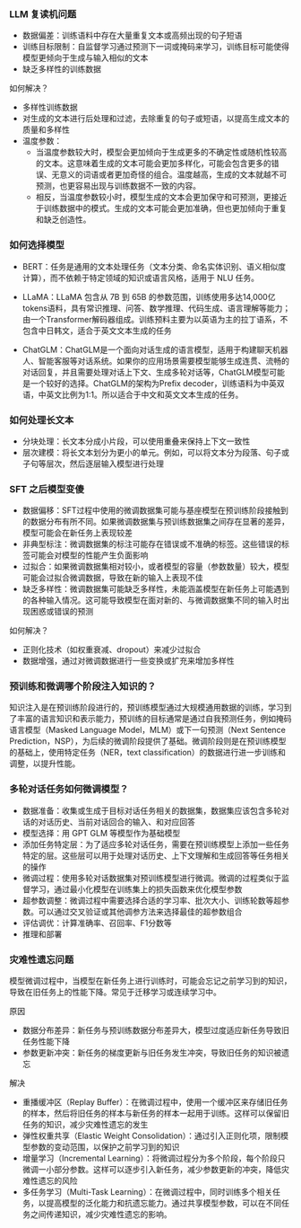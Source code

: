 ### LLM 复读机问题

- 数据偏差：训练语料中存在大量重复文本或高频出现的句子短语
- 训练目标限制：自监督学习通过预测下一词或掩码来学习，训练目标可能使得模型更倾向于生成与输入相似的文本
- 缺乏多样性的训练数据

如何解决？

- 多样性训练数据
- 对生成的文本进行后处理和过滤，去除重复的句子或短语，以提高生成文本的质量和多样性
- 温度参数：
  - 当温度参数较大时，模型会更加倾向于生成更多的不确定性或随机性较高的文本。这意味着生成的文本可能会更加多样化，可能会包含更多的错误、无意义的词语或者更加奇怪的组合。温度越高，生成的文本就越不可预测，也更容易出现与训练数据不一致的内容。
  - 相反，当温度参数较小时，模型生成的文本会更加保守和可预测，更接近于训练数据中的模式。生成的文本可能会更加准确，但也更加倾向于重复和缺乏创造性。

### 如何选择模型

- BERT：任务是通用的文本处理任务（文本分类、命名实体识别、语义相似度计算），而不依赖于特定领域的知识或语言风格，适用于 NLU 任务。

- LLaMA：LLaMA 包含从 7B 到 65B 的参数范围，训练使用多达14,000亿tokens语料，具有常识推理、问答、数学推理、代码生成、语言理解等能力；由一个Transformer解码器组成。训练预料主要为以英语为主的拉丁语系，不包含中日韩文，适合于英文文本生成的任务

- ChatGLM：ChatGLM是一个面向对话生成的语言模型，适用于构建聊天机器人、智能客服等对话系统。如果你的应用场景需要模型能够生成连贯、流畅的对话回复，并且需要处理对话上下文、生成多轮对话等，ChatGLM模型可能是一个较好的选择。ChatGLM的架构为Prefix decoder，训练语料为中英双语，中英文比例为1:1。所以适合于中文和英文文本生成的任务。

### 如何处理长文本

- 分块处理：长文本分成小片段，可以使用重叠来保持上下文一致性
- 层次建模：将长文本划分为更小的单元。例如，可以将文本分为段落、句子或子句等层次，然后逐层输入模型进行处理

### SFT 之后模型变傻

- 数据偏移：SFT过程中使用的微调数据集可能与基座模型在预训练阶段接触到的数据分布有所不同。如果微调数据集与预训练数据集之间存在显著的差异，模型可能会在新任务上表现较差
- 非典型标注：微调数据集的标注可能存在错误或不准确的标签。这些错误的标签可能会对模型的性能产生负面影响
- 过拟合：如果微调数据集相对较小，或者模型的容量（参数数量）较大，模型可能会过拟合微调数据，导致在新的输入上表现不佳
- 缺乏多样性：微调数据集可能缺乏多样性，未能涵盖模型在新任务上可能遇到的各种输入情况。这可能导致模型在面对新的、与微调数据集不同的输入时出现困惑或错误的预测

如何解决？

- 正则化技术（如权重衰减、dropout）来减少过拟合
- 数据增强，通过对微调数据进行一些变换或扩充来增加多样性

### 预训练和微调哪个阶段注入知识的？

知识注入是在预训练阶段进行的，预训练模型通过大规模通用数据的训练，学习到了丰富的语言知识和表示能力，预训练的目标通常是通过自我预测任务，例如掩码语言模型（Masked Language Model，MLM）或下一句预测（Next Sentence Prediction，NSP），为后续的微调阶段提供了基础。微调阶段则是在预训练模型的基础上，使用特定任务（NER，text classification）的数据进行进一步训练和调整，以提升性能。

### 多轮对话任务如何微调模型？

- 数据准备：收集或生成于目标对话任务相关的数据集，数据集应该包含多轮对话的对话历史、当前对话回合的输入、和对应回答
- 模型选择：用 GPT GLM 等模型作为基础模型
- 添加任务特定层：为了适应多轮对话任务，需要在预训练模型上添加一些任务特定的层。这些层可以用于处理对话历史、上下文理解和生成回答等任务相关的操作
- 微调过程：使用多轮对话数据集对预训练模型进行微调。微调的过程类似于监督学习，通过最小化模型在训练集上的损失函数来优化模型参数
- 超参数调整：微调过程中需要选择合适的学习率、批次大小、训练轮数等超参数。可以通过交叉验证或其他调参方法来选择最佳的超参数组合
- 评估调优：计算准确率、召回率、F1分数等
- 推理和部署

### 灾难性遗忘问题

模型微调过程中，当模型在新任务上进行训练时，可能会忘记之前学习到的知识，导致在旧任务上的性能下降。常见于迁移学习或连续学习中。

原因

- 数据分布差异：新任务与预训练数据分布差异大，模型过度适应新任务导致旧任务性能下降
- 参数更新冲突：新任务的梯度更新与旧任务发生冲突，导致旧任务的知识被遗忘

解决

- 重播缓冲区（Replay Buffer）：在微调过程中，使用一个缓冲区来存储旧任务的样本，然后将旧任务的样本与新任务的样本一起用于训练。这样可以保留旧任务的知识，减少灾难性遗忘的发生
- 弹性权重共享（Elastic Weight Consolidation）：通过引入正则化项，限制模型参数的变动范围，以保护之前学习到的知识
- 增量学习（Incremental Learning）：将微调过程分为多个阶段，每个阶段只微调一小部分参数。这样可以逐步引入新任务，减少参数更新的冲突，降低灾难性遗忘的风险
- 多任务学习（Multi-Task Learning）：在微调过程中，同时训练多个相关任务，以提高模型的泛化能力和抗遗忘能力。通过共享模型参数，可以在不同任务之间传递知识，减少灾难性遗忘的影响。